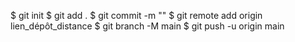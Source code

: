 $ git init
$ git add . 
$ git commit -m ""
$ git remote add origin lien_dépôt_distance
$ git branch -M main 
$ git push -u origin main 

